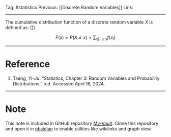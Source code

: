 Tag: #statistics 
Previous: [[Discrete Random Variables]]
Link: 

---

The cumulative distribution function of a discrete random variable $X$ is defined as: (<u>1</u>)

$$F(x) = P(X \leq x) = \sum_{x)i \leq x}f(x_i)$$

---

# Reference

1. Tseng, Yi-Ju. “Statistics, Chapter 3: Random Variables and Probability Distributions.” n.d. Accessed April 16, 2024.

---

# Note

This note is included in GitHub repository [My-Vault](https://github.com/LittleD3092/My-Vault.git). Clone this repository and open it in [obsidian](https://obsidian.md/) to enable utilities like wikilinks and graph view.